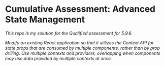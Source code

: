 # Cumulative Assessment: Advanced State Management

*This repo is my solution for the Qualified assessment for 5.9.6.*

*Modify an existing React application so that it utilizes the Context API for state props that are consumed by multiple components, rather than by prop drilling. Use multiple contexts and providers, overlapping when components may use data provided by multiple contexts at once.*
